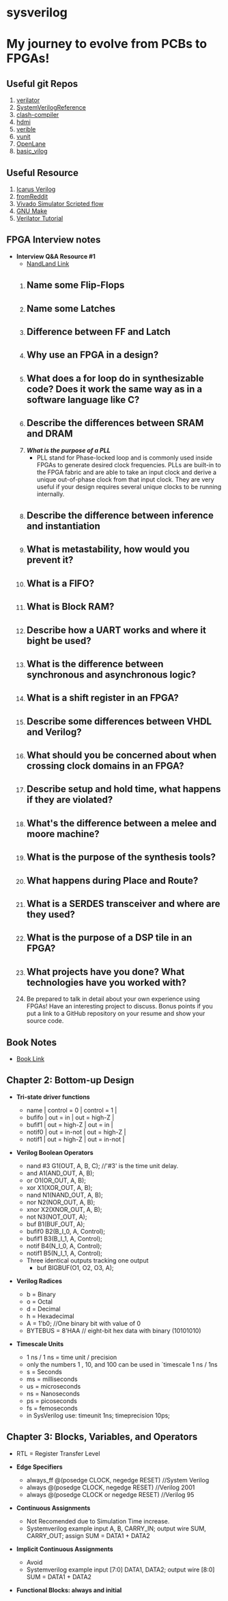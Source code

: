 # **sysverilog**
# My journey to evolve from PCBs to FPGAs!

## Useful git Repos
1. [verilator](https://github.com/verilator/verilator)
2. [SystemVerilogReference](https://github.com/VerificationExcellence/SystemVerilogReference)
3. [clash-compiler](https://github.com/clash-lang/clash-compiler)
4. [hdmi](https://github.com/verilator/verilator)
5. [verible](https://github.com/chipsalliance/verible)
6. [vunit](https://github.com/VUnit/vunit)
7. [OpenLane](https://github.com/The-OpenROAD-Project/OpenLane)
8. [basic_vilog](https://github.com/pConst/basic_verilog)

## Useful Resource

1. [Icarus Verilog](http://iverilog.icarus.com/)
2. [fromReddit](https://www.reddit.com/r/FPGA/comments/omrnrk/list_of_useful_links_for_beginners_and_veterans/)
3. [Vivado Simulator Scripted flow](https://www.itsembedded.com/dhd/vivado_sim_1/)
4. [GNU Make](https://ftp.gnu.org/old-gnu/Manuals/make-3.79.1/html_chapter/make_6.html)
5. [Verilator Tutorial](https://www.itsembedded.com/dhd/verilator_1/)

## FPGA Interview notes
* **Interview Q&A Resource #1**
    - [NandLand Link](https://www.nandland.com/articles/interview-questions-for-fpga.html)
    1. Name some Flip-Flops
        - 
    2. Name some Latches
        - 
    3. Difference between FF and Latch
        - 
    4. Why use an FPGA in a design?
        - 
    5. What does a for loop do in synthesizable code? Does it work the same way as in a software language like C?
        - 
    6. Describe the differences between SRAM and DRAM
        - 
    7. ***What is the purpose of a PLL***
        - PLL stand for Phase-locked loop and is commonly used inside FPGAs to generate desired clock frequencies. PLLs are built-in to the FPGA fabric and are able to take an input clock and derive a unique out-of-phase clock from that input clock. They are very useful if your design requires several unique clocks to be running internally.
    8. Describe the difference between inference and instantiation
        -
    9. What is metastability, how would you prevent it?
        -
    10. What is a FIFO?
        -
    11. What is Block RAM?
        -
    12. Describe how a UART works and where it bight be used?
        -
    13. What is the difference between synchronous and asynchronous logic?
        -
    14. What is a shift register in an FPGA?
        -
    15. Describe some differences between VHDL and Verilog?
        -
    16. What should you be concerned about when crossing clock domains in an FPGA?
        -
    17. Describe setup and hold time, what happens if they are violated?
        -
    18. What's the difference between a melee and moore machine?
        -
    19. What is the purpose of the synthesis tools?
        -
    20. What happens during Place and Route?
        -
    21. What is a SERDES transceiver and where are they used?
        -
    22. What is the purpose of a DSP tile in an FPGA?
        - 
    23. What projects have you done?  What technologies have you worked with?
        -
    24. Be prepared to talk in detail about your own experience using FPGAs! Have an interesting project to discuss.  Bonus points if you put a link to a GitHub repository on your resume and show your source code.

    

## Book Notes
- [Book Link](https://learning.oreilly.com/library/view/digital-integrated-circuit/9780124080591/B9780124080591000020/B9780124080591000020.xhtml#s0010)

## Chapter 2: Bottom-up Design

- **Tri-state driver functions**
    * name   | control = 0  | control = 1  |
    * bufifo | out = in     | out = high-Z |
    * bufif1 | out = high-Z | out = in     |
    * notif0 | out = in-not | out = high-Z |
    * notif1 | out = high-Z | out = in-not |

- **Verilog Boolean Operators**
    * nand #3 G1(OUT, A, B, C);   //'#3' is the time unit delay. 
    * and A1(AND_OUT, A, B);
    * or O1(OR_OUT, A, B);
    * xor X1(XOR_OUT, A, B);
    * nand N1(NAND_OUT, A, B);
    * nor N2(NOR_OUT, A, B);
    * xnor X2(XNOR_OUT, A, B);
    * not N3(NOT_OUT, A);
    * buf B1(BUF_OUT, A);
    * bufif0 B2(B_I_0, A, Control);
    * bufif1 B3(B_I_1, A, Control);
    * notif B4(N_I_0, A, Control);
    * notif1 B5(N_I_1, A, Control);
    * Three identical outputs tracking one output
        - buf BIGBUF(O1, O2, O3, A);

- **Verilog Radices**
    * b = Binary
    * o = Octal
    * d = Decimal
    * h = Hexadecimal
    * A = 1'b0;  //One binary bit with value of 0
    * BYTEBUS = 8'HAA // eight-bit hex data with binary (10101010)

- **Timescale Units**
    * 1 ns / 1 ns = time unit / precision
    * only the numbers 1 , 10, and 100 can be used in `timescale 1 ns / 1ns
    * s = Seconds
    * ms = milliseconds
    * us = microseconds
    * ns = Nanoseconds
    * ps = picoseconds
    * fs = femoseconds
    * in SysVerilog use: timeunit 1ns; timeprecision 10ps;

## Chapter 3: Blocks, Variables, and Operators
- RTL = Register Transfer Level
- **Edge Specifiers**
    * always_ff @(posedge CLOCK, negedge RESET) //System Verilog
    * always @(posedge CLOCK, negedge RESET) //Verilog 2001
    * always @(posedge CLOCK or negedge RESET) //Verilog 95

- **Continuous Assignments**
    * Not Recomended due to Simulation Time increase.
    * Systemverilog example
    input A, B, CARRY_IN;
    output wire SUM, CARRY_OUT;
    assign SUM = DATA1 + DATA2

- **Implicit Continuous Assignments**
    * Avoid
    * Systemverilog example
    input [7:0] DATA1, DATA2;
    output wire [8:0] SUM = DATA1 + DATA2

- **Functional Blocks: always and initial**

